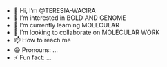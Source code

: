 - 👋 Hi, I’m @TERESIA-WACIRA
- 👀 I’m interested in BOLD AND GENOME
- 🌱 I’m currently learning MOLECULAR
- 💞️ I’m looking to collaborate on MOLECULAR WORK
- 📫 How to reach me 
- 😄 Pronouns: ...
- ⚡ Fun fact: ...

<!---
TERESIA-WACIRA/TERESIA-WACIRA is a ✨ special ✨ repository because its `README.md` (this file) appears on your GitHub profile.
You can click the Preview link to take a look at your changes.
--->
